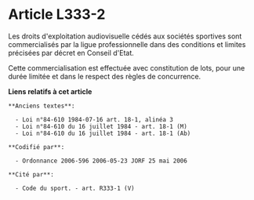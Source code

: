 # Article L333-2

Les droits d'exploitation audiovisuelle cédés aux sociétés sportives sont commercialisés par la ligue professionnelle dans
des conditions et limites précisées par décret en Conseil d'Etat.

Cette commercialisation est effectuée avec constitution de lots, pour une durée limitée et dans le respect des règles de
concurrence.

**Liens relatifs à cet article**

	**Anciens textes**:

	  - Loi n°84-610 1984-07-16 art. 18-1, alinéa 3
	  - Loi n°84-610 du 16 juillet 1984 - art. 18-1 (M)
	  - Loi n°84-610 du 16 juillet 1984 - art. 18-1 (Ab)

	**Codifié par**:

	  - Ordonnance 2006-596 2006-05-23 JORF 25 mai 2006

	**Cité par**:

	  - Code du sport. - art. R333-1 (V)
